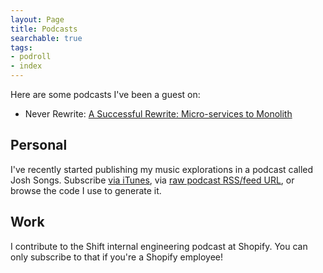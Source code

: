 ```yaml
---
layout: Page
title: Podcasts
searchable: true
tags:
- podroll
- index
---
```


Here are some podcasts I've been a guest on:
- Never Rewrite: [A Successful Rewrite: Micro-services to Monolith](https://www.joshbeckman.org/blog/a-successful-rewrite-microservices-to-monolith)

## Personal
I've recently started publishing my music explorations in a podcast called Josh Songs. Subscribe [via iTunes](https://podcasts.apple.com/us/podcast/josh-songs/id1689956820), via [raw podcast RSS/feed URL](https://songs.joshbeckman.org/podcast/index.rss), or browse the code I use to generate it. 

## Work
I contribute to the Shift internal engineering podcast at Shopify. You can only subscribe to that if you're a Shopify employee!
